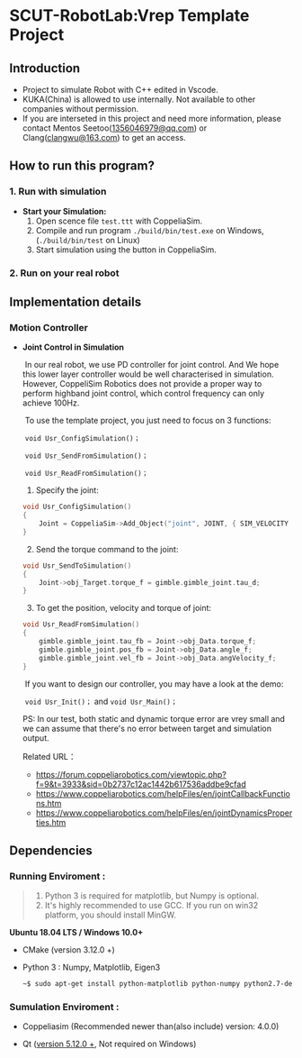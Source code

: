 # **SCUT-RobotLab:Vrep Template Project**

## **Introduction**

- Project to simulate Robot with C++ edited in Vscode. 
- KUKA(China) is allowed to use internally. Not available to other companies without permission.
- If you are interseted in this project and need more information, please contact Mentos Seetoo(1356046979@qq.com) or Clang(clangwu@163.com) to get an access.  

## **How to run this program**?

### **1. Run with simulation**

- **Start your Simulation:**
  1. Open scence file `test.ttt` with CoppeliaSim.
  2. Compile and run program `./build/bin/test.exe` on Windows, (`./build/bin/test` on Linux)
  3. Start simulation using the button in CoppeliaSim.

### **2. Run on your real robot** 

## **Implementation details**


### **Motion Controller**


- **Joint Control in Simulation**

  ​	In our real robot, we use PD controller for joint control. And We hope this lower layer controller would be well characterised in simulation. However, CoppeliSim Robotics does not provide a proper way to perform highband joint control, which control frequency can only achieve 100Hz.

  ​	To use the template project, you just need to focus on 3 functions:

  ​															`void Usr_ConfigSimulation()；`

  ​															`void Usr_SendFromSimulation()；`

  ​															`void Usr_ReadFromSimulation()；`

  1. Specify the joint:

  ```c++
  void Usr_ConfigSimulation()
  {
      Joint = CoppeliaSim->Add_Object("joint", JOINT, { SIM_VELOCITY | CLIENT_RW, SIM_POSITION | CLIENT_RO, SIM_FORCE | CLIENT_RW });
  }
  ```

  2. Send the torque command to the joint:

  ```C++
  void Usr_SendToSimulation()
  {
      Joint->obj_Target.torque_f = gimble.gimble_joint.tau_d;
  }
  ```

  3. To get the position, velocity and torque of joint:

  ```c++
  void Usr_ReadFromSimulation()
  {
      gimble.gimble_joint.tau_fb = Joint->obj_Data.torque_f;
      gimble.gimble_joint.pos_fb = Joint->obj_Data.angle_f;
      gimble.gimble_joint.vel_fb = Joint->obj_Data.angVelocity_f;
  }
  ```

  ​	If you want to design our controller, you may have a look at the demo:

  ​	`void Usr_Init()；`    and	`void Usr_Main()；`

   

  PS: In our test, both static and dynamic torque error are vrey small and we can assume that there's no error between target and simulation output. 

  Related URL：

  - https://forum.coppeliarobotics.com/viewtopic.php?f=9&t=3933&sid=0b2737c12ac1442b617536addbe9cfad
  - https://www.coppeliarobotics.com/helpFiles/en/jointCallbackFunctions.htm
  - https://www.coppeliarobotics.com/helpFiles/en/jointDynamicsProperties.htm

## **Dependencies**

### **Running Enviroment :**

> 1. Python 3 is required for matplotlib, but Numpy is optional.
> 2. It's highly recommended to use GCC. If you run on win32 platform, you should install MinGW.

**Ubuntu 18.04 LTS / Windows 10.0+**

- CMake (version 3.12.0 +) 

- Python 3 : Numpy,  Matplotlib, Eigen3

  ```bash
  ~$ sudo apt-get install python-matplotlib python-numpy python2.7-dev libeigen3-dev  
  ```


### **Sumulation Enviroment :**

- Coppeliasim (Recommended newer than(also include) version: 4.0.0)

- Qt ([version 5.12.0 +](http://download.qt.io/archive/qt/5.12/5.12.9/), Not required on Windows)

